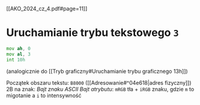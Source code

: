 [[AKO_2024_cz_4.pdf#page=11]]

# Uruchamianie trybu tekstowego `3`
```asm
mov ah, 0
mov al, 3
int 10h
```
(analogicznie do [[Tryb graficzny#Uruchamianie trybu graficznego 13h]])

Początek obszaru tekstu: `B8000` ([[Adresowanie#^04e618|adres fizyczny]])
2B na znak:
*Bajt znaku ASCII*
*Bajt atrybutu*: `mRGB` tła + `iRGB` znaku, gdzie `m` to migotanie a `i` to intensywność